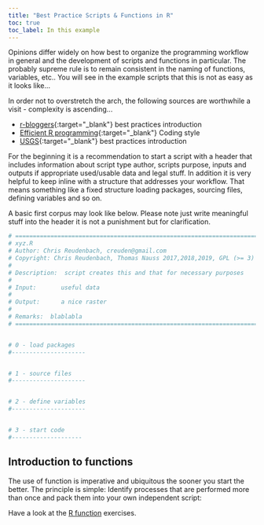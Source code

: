 ```yaml
---
title: "Best Practice Scripts & Functions in R"
toc: true
toc_label: In this example
---
```


Opinions differ widely on how best to organize the programming workflow in general and the development of scripts and functions in particular. The probably supreme rule is to remain consistent in the naming of functions, variables, etc.. You will see in the example scripts that this is not as easy as it looks like...

In order not to overstretch the arch, the following sources are worthwhile a visit - complexity is ascending...<!--more-->
- [r-bloggers](https://www.r-bloggers.com/r-code-best-practices/){:target="_blank"} best practices introduction
- [Efficient R programming](https://csgillespie.github.io/efficientR/coding-style.html){:target="_blank"} Coding style
- [USGS](https://owi.usgs.gov/blog/intro-best-practices/){:target="_blank"} best practices introduction


For the beginning it is a recommendation to start a script with a header that includes information about script type  author, scripts purpose, inputs and outputs if appropriate used/usable data and legal stuff. In addition it is very helpful to keep inline with a structure that addresses your workflow. That means something like a fixed structure loading packages, sourcing files, defining variables and so on.

A basic first corpus may look like below. Please note just write meaningful stuff into the header it is not a punishment but for clarification. 


```r
# ===============================================================================
# xyz.R
# Author: Chris Reudenbach, creuden@gmail.com
# Copyright: Chris Reudenbach, Thomas Nauss 2017,2018,2019, GPL (>= 3)
#
# Description:  script creates this and that for necessary purposes
#
# Input:       useful data
#
# Output:      a nice raster
#
# Remarks:  blablabla
# ===============================================================================


# 0 - load packages
#---------------------


# 1 - source files
#---------------------


# 2 - define variables
#---------------------


# 3 - start code 
#--------------------


```

## Introduction to functions

The use of function is imperative and ubiquitous the sooner you start the better. The principle is simple: Identify processes that are performed more than once and pack them into your own independent script:

Have a look at the [R function](https://swcarpentry.github.io/r-novice-inflammation/02-func-R/) exercises.

